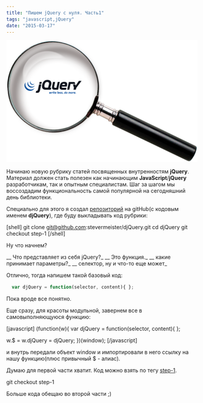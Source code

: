 ```yaml
---
title: "Пишем jQuery c нуля. Часть1"
tags: "javascript,jQuery"
date: "2015-03-17"
---
```


![djQuery](images/0_9229e_6f7e1115_orig.png)

Начинаю новую рубрику статей посвященных внутренностям **jQuery**. Материал должен стать полезен как начинающим **JavaScript**/**jQuery** разработчикам, так и опытным специалистам. Шаг за шагом мы воссоздадим функциональность самой популярной на сегодняшний день библиотеки.

Специально для этого я создал [репозиторий](https://github.com/stevermeister/djQuery "https://github.com/stevermeister/djQuery") на gitHub(с кодовым именем **djQuery**), где буду выкладывать код рубрики:

[shell] git clone git@github.com:stevermeister/djQuery.git cd djQuery git checkout step-1 [/shell]

Ну что начнем?

__ Что представляет из себя jQuery?_ __ Это функция._ __ какие принимает параметры?_ __ селектор, ну и что-то еще может_

Отлично, тогда напишем такой базовый код:

```javascript 
  var djQuery = function(selector, content){ };  
 ```

Пока вроде все понятно.

Еще сразу, для красоты модульной, завернем все в самовыполняющуюся функцию:

[javascript] (function(w){ var djQuery = function(selector, content){ };

w.$ = w.djQuery = djQuery; })(window); [/javascript]

и внутрь передали объект window и импортировали в него ссылку на нашу функцию(плюс привычный $ - алиас).

Думаю для первой части хватит. Код можно взять по тегу [step-1](https://github.com/stevermeister/djQuery/tree/step-1 "github.com").

git checkout step-1

Больше кода обещаю во второй части ;)
